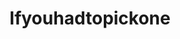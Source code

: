 ---
title: Ifyouhadtopickone
crosslinks:
- u_imguralbumbot
- livven
- TrueFMK
- bimbofetish
- ifyouhadtorankthem
- Serendipity
- PickOne
- Ifyouhadtochoosejust1
- youtubefactsbot
- JizzedToThis
- DanielaLopez
- RugsOnly
- CumHaters
- TheRedFox
- girlsdoporn
- instahotties
- NaughtyDressGirls
- braceface
- Ranked_Girls
- jobuds
---